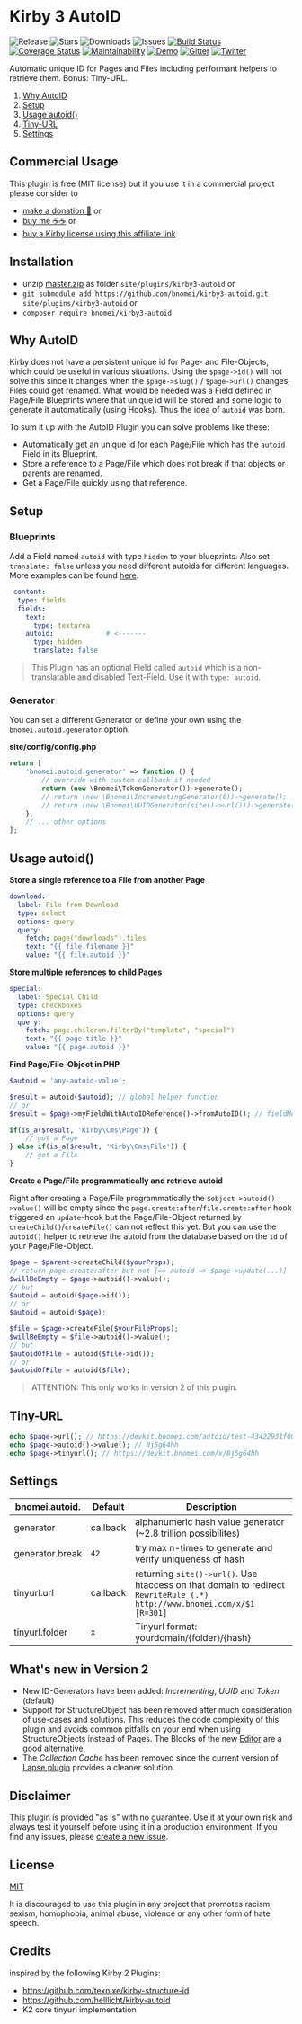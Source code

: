 # Kirby 3 AutoID

![Release](https://flat.badgen.net/packagist/v/bnomei/kirby3-autoid?color=ae81ff)
![Stars](https://flat.badgen.net/packagist/ghs/bnomei/kirby3-autoid?color=272822)
![Downloads](https://flat.badgen.net/packagist/dt/bnomei/kirby3-autoid?color=272822)
![Issues](https://flat.badgen.net/packagist/ghi/bnomei/kirby3-autoid?color=e6db74)
[![Build Status](https://flat.badgen.net/travis/bnomei/kirby3-autoid)](https://travis-ci.com/bnomei/kirby3-autoid)
[![Coverage Status](https://flat.badgen.net/coveralls/c/github/bnomei/kirby3-autoid)](https://coveralls.io/github/bnomei/kirby3-autoid) 
[![Maintainability](https://flat.badgen.net/codeclimate/maintainability/bnomei/kirby3-autoid)](https://codeclimate.com/github/bnomei/kirby3-autoid) 
[![Demo](https://flat.badgen.net/badge/website/examples?color=f92672)](https://kirby3-plugins.bnomei.com/autoid) 
[![Gitter](https://flat.badgen.net/badge/gitter/chat?color=982ab3)](https://gitter.im/bnomei-kirby-3-plugins/community) 
[![Twitter](https://flat.badgen.net/badge/twitter/bnomei?color=66d9ef)](https://twitter.com/bnomei)


Automatic unique ID for Pages and Files including performant helpers to retrieve them. Bonus: Tiny-URL.

1. [Why AutoID](https://github.com/bnomei/kirby3-autoid#why-autoid)
1. [Setup](https://github.com/bnomei/kirby3-autoid#setup)
1. [Usage autoid()](https://github.com/bnomei/kirby3-autoid#usage-autoid)
1. [Tiny-URL](https://github.com/bnomei/kirby3-autoid#tiny-url)
1. [Settings](https://github.com/bnomei/kirby3-autoid#settings)

## Commercial Usage

This plugin is free (MIT license) but if you use it in a commercial project please consider to
- [make a donation 🍻](https://www.paypal.me/bnomei/10) or
- [buy me ☕☕](https://buymeacoff.ee/bnomei) or
- [buy a Kirby license using this affiliate link](https://a.paddle.com/v2/click/1129/35731?link=1170)

## Installation

- unzip [master.zip](https://github.com/bnomei/kirby3-autoid/archive/master.zip) as folder `site/plugins/kirby3-autoid` or
- `git submodule add https://github.com/bnomei/kirby3-autoid.git site/plugins/kirby3-autoid` or
- `composer require bnomei/kirby3-autoid`

## Why AutoID

Kirby does not have a persistent unique id for Page- and File-Objects, which could be useful in various situations. Using the `$page->id()` will not solve this since it changes when the `$page->slug()` / `$page->url()` changes, Files could get renamed.
What would be needed was a Field defined in Page/File Blueprints where that unique id will be stored and some logic to generate it automatically (using Hooks). Thus the idea of `autoid` was born. 

To sum it up with the AutoID Plugin you can solve problems like these:

- Automatically get an unique id for each Page/File which has the `autoid` Field in its Blueprint.
- Store a reference to a Page/File which does not break if that objects or parents are renamed.
- Get a Page/File quickly using that reference.

## Setup
### Blueprints

Add a Field named `autoid` with type `hidden` to your blueprints. Also set `translate: false` unless you need different autoids for different languages. More examples can be found [here](https://github.com/bnomei/kirby3-autoid/tree/master/blueprints).

```yaml
 content:
  type: fields
  fields:
    text:
      type: textarea
    autoid:             # <-------
      type: hidden
      translate: false      
```

> This Plugin has an optional Field called `autoid` which is a non-translatable and disabled Text-Field. Use it with `type: autoid`.

### Generator
You can set a different Generator or define your own using the `bnomei.autoid.generator` option.

**site/config/config.php**
```php
return [
    'bnomei.autoid.generator' => function () {
        // override with custom callback if needed
        return (new \Bnomei\TokenGenerator())->generate();
        // return (new \Bnomei\IncrementingGenerator(0))->generate();
        // return (new \Bnomei\UUIDGenerator(site()->url()))->generate();
    },
    // ... other options
];
```

## Usage autoid()

**Store a single reference to a File from another Page**

```yaml
download:
  label: File from Download
  type: select
  options: query
  query:
    fetch: page("downloads").files
    text: "{{ file.filename }}"
    value: "{{ file.autoid }}"
```

**Store multiple references to child Pages**

```yaml
special:
  label: Special Child
  type: checkboxes
  options: query
  query:
    fetch: page.children.filterBy("template", "special")
    text: "{{ page.title }}"
    value: "{{ page.autoid }}"
```

**Find Page/File-Object in PHP**

```php
$autoid = 'any-autoid-value';

$result = autoid($autoid); // global helper function
// or
$result = $page->myFieldWithAutoIDReference()->fromAutoID(); // fieldMethod

if(is_a($result, 'Kirby\Cms\Page')) {
    // got a Page
} else if(is_a($result, 'Kirby\Cms\File')) {
    // got a File
}
```

**Create a Page/File programmatically and retrieve autoid**

Right after creating a Page/File programmatically the `$object->autoid()->value()` will be empty since the `page.create:after`/`file.create:after` hook triggered an `update`-hook but the Page/File-Object returned by `createChild()`/`createFile()` can not reflect this yet. But you can use the `autoid()` helper to retrieve the autoid from the database based on the `id` of your Page/File-Object. 

```php
$page = $parent->createChild($yourProps);
// return page.create:after but not [=> autoid => $page->update(...)] 
$willBeEmpty = $page->autoid()->value(); 
// but
$autoid = autoid($page->id());
// or
$autoid = autoid($page);

$file = $page->createFile($yourFileProps);
$willBeEmpty = $file->autoid()->value();
// but
$autoidOfFile = autoid($file->id());
// or
$autoidOfFile = autoid($file);
```

> ATTENTION: This only works in version 2 of this plugin.

## Tiny-URL

```php
echo $page->url(); // https://devkit.bnomei.com/autoid/test-43422931f00e27337311/test-2efd96419d8ebe1f3230/test-32f6d90bd02babc5cbc3
echo $page->autoid()->value(); // 8j5g64hh
echo $page->tinyurl(); // https://devkit.bnomei.com/x/8j5g64hh
```

## Settings

| bnomei.autoid.            | Default        | Description               |            
|---------------------------|----------------|---------------------------|
| generator | callback | alphanumeric hash value generator (~2.8 trillion possibilites) |
| generator.break | `42` | try max n-times to generate and verify uniqueness of hash |
| tinyurl.url | callback | returning `site()->url()`. Use htaccess on that domain to redirect `RewriteRule (.*) http://www.bnomei.com/x/$1 [R=301]` |
| tinyurl.folder | `x` | Tinyurl format: yourdomain/{folder}/{hash} |

## What's new in Version 2

- New ID-Generators have been added: *Incrementing*, *UUID* and *Token* (default)
- Support for StructureObject has been removed after much consideration of use-cases and solutions. This reduces the code complexity of this plugin and avoids common pitfalls on your end when using StructureObjects instead of Pages. The Blocks of the new [Editor](https://github.com/getkirby/editor) are a good alternative.
- The *Collection Cache* has been removed since the current version of [Lapse plugin](https://github.com/bnomei/kirby3-lapse#objects) provides a cleaner solution.

## Disclaimer

This plugin is provided "as is" with no guarantee. Use it at your own risk and always test it yourself before using it in a production environment. If you find any issues, please [create a new issue](https://github.com/bnomei/kirby3-autoid/issues/new).

## License

[MIT](https://opensource.org/licenses/MIT)

It is discouraged to use this plugin in any project that promotes racism, sexism, homophobia, animal abuse, violence or any other form of hate speech.

## Credits

inspired by the following Kirby 2 Plugins:

- https://github.com/texnixe/kirby-structure-id
- https://github.com/helllicht/kirby-autoid
- K2 core tinyurl implementation
